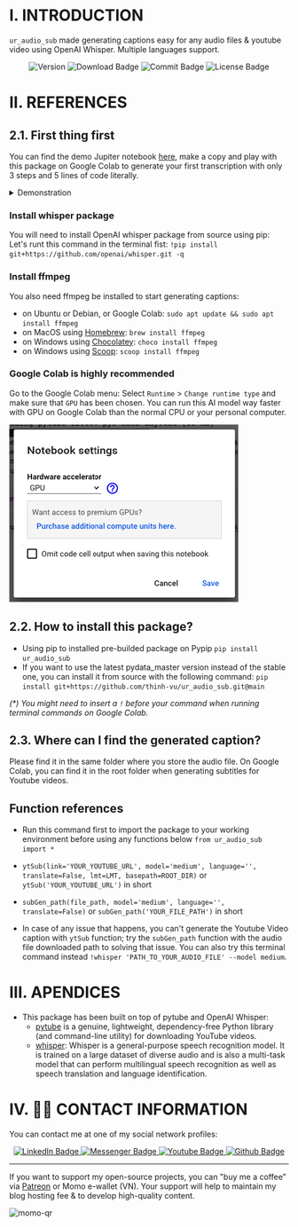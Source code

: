 # I. INTRODUCTION
`ur_audio_sub` made generating captions easy for any audio files &amp; youtube video using OpenAI Whisper. Multiple languages support.

<div id="badges" align="center">
<img src="https://img.shields.io/pypi/pyversions/ur_audio_sub?logoColor=brown&style=plastic" alt= "Version"/>
<img src="https://img.shields.io/pypi/dm/ur_audio_sub" alt="Download Badge"/>
<img src="https://img.shields.io/github/last-commit/thinh-vu/ur_audio_sub" alt="Commit Badge"/>
<img src="https://img.shields.io/github/license/thinh-vu/ur_audio_sub?color=red" alt="License Badge"/>
</div>

# II. REFERENCES
## 2.1. First thing first
You can find the demo Jupiter notebook [here](https://github.com/thinh-vu/ur_audio_sub/blob/main/Demo_transcribe%20audio%20file%20%26%20Youtube%20video%20with%20ur_audio_sub%202022-11-07.ipynb), make a copy and play with this package on Google Colab to generate your first transcription with only 3 steps and 5 lines of code literally.

<details>
  <summary> Demonstration</summary>

  ![open_in_google_colab](./src/open-notebook-in-google-colab.png)

</details>


### Install whisper package
You will need to install OpenAI whisper package from source using pip:
Let's runt this command in the terminal fist: `!pip install git+https://github.com/openai/whisper.git -q`

### Install ffmpeg
You also need ffmpeg be installed to start generating captions:
- on Ubuntu or Debian, or Google Colab: `sudo apt update && sudo apt install ffmpeg`
- on MacOS using [Homebrew](https://brew.sh/): `brew install ffmpeg`
- on Windows using [Chocolatey](https://chocolatey.org/): `choco install ffmpeg`
- on Windows using [Scoop](https://scoop.sh/): `scoop install ffmpeg`

### Google Colab is highly recommended
Go to the Google Colab menu: Select `Runtime` > `Change runtime type` and make sure that `GPU` has been chosen. You can run this AI model way faster with GPU on Google Colab than the normal CPU or your personal computer.

![gpu_setting](./src/Google%20Colab%20runtime%20GPU.png)

## 2.2. How to install this package?
- Using pip to installed pre-builded package on Pypip `pip install ur_audio_sub`
- If you want to use the latest pydata_master version instead of the stable one, you can install it from source with the following command:
`pip install git+https://github.com/thinh-vu/ur_audio_sub.git@main`

_(*) You might need to insert a `!` before your command when running terminal commands on Google Colab._

## 2.3. Where can I find the generated caption?
Please find it in the same folder where you store the audio file. On Google Colab, you can find it in the root folder when generating subtitles for Youtube videos.

## Function references
- Run this command first to import the package to your working environment before using any functions below `from ur_audio_sub import *`

- `ytSub(link='YOUR_YOUTUBE_URL', model='medium', language='', translate=False, lmt=LMT, basepath=ROOT_DIR)` or `ytSub('YOUR_YOUTUBE_URL')` in short
- `subGen_path(file_path, model='medium', language='', translate=False)` or `subGen_path('YOUR_FILE_PATH')` in short

- In case of any issue that happens, you can't generate the Youtube Video caption with `ytSub` function; try the `subGen_path` function with the audio file downloaded path to solving that issue. You can also try this terminal command instead `!whisper 'PATH_TO_YOUR_AUDIO_FILE' --model medium`.

# III. APENDICES
- This package has been built on top of pytube and OpenAI Whisper:
  - [pytube](https://github.com/pytube/pytube) is a genuine, lightweight, dependency-free Python library (and command-line utility) for downloading YouTube videos.
  - [whisper](https://github.com/openai/whisper): Whisper is a general-purpose speech recognition model. It is trained on a large dataset of diverse audio and is also a multi-task model that can perform multilingual speech recognition as well as speech translation and language identification.

# IV. 🙋‍♂️ CONTACT INFORMATION
You can contact me at one of my social network profiles:

<div id="badges" align="center">
  <a href="https://www.linkedin.com/in/thinh-vu">
    <img src="https://img.shields.io/badge/LinkedIn-blue?style=for-the-badge&logo=linkedin&logoColor=white" alt="LinkedIn Badge"/>
  </a>
  <a href="https://www.messenger.com/t/mr.thinh.ueh">
    <img src="https://img.shields.io/badge/Messenger-00B2FF?style=for-the-badge&logo=messenger&logoColor=white" alt="Messenger Badge"/>
  <a href="https://www.youtube.com/channel/UCYgG-bmk92OhYsP20TS0MbQ">
    <img src="https://img.shields.io/badge/YouTube-red?style=for-the-badge&logo=youtube&logoColor=white" alt="Youtube Badge"/>
  </a>
  </a>
    <a href="https://github.com/thinh-vu">
    <img src="https://img.shields.io/badge/GitHub-100000?style=for-the-badge&logo=github&logoColor=white" alt="Github Badge"/>
  </a>
</div>

---

If you want to support my open-source projects, you can "buy me a coffee" via [Patreon](https://patreon.com/thinhvu?utm_medium=clipboard_copy&utm_source=copyLink&utm_campaign=creatorshare_creator) or Momo e-wallet (VN). Your support will help to maintain my blog hosting fee & to develop high-quality content.

![momo-qr](https://github.com/thinh-vu/vnstock/blob/main/src/momo-qr-thinhvu.jpeg?raw=true)
